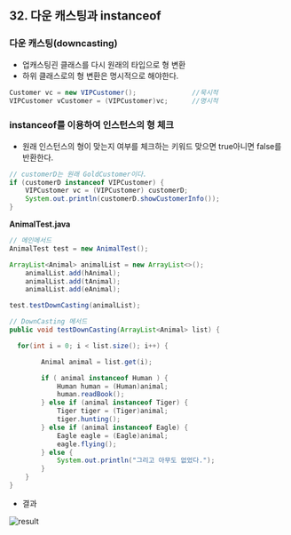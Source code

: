 ## 32. 다운 캐스팅과 instanceof

### 다운 캐스팅(downcasting)

- 업캐스팅괸 클래스를 다시 원래의 타입으로 형 변환
- 하위 클래스로의 형 변환은 명시적으로 해야한다.

```java
Customer vc = new VIPCustomer();              //묵시적
VIPCustomer vCustomer = (VIPCustomer)vc;      //명시적
```

### instanceof를 이용하여 인스턴스의 형 체크

- 원래 인스턴스의 형이 맞는지 여부를 체크하는 키워드 맞으면 true아니면 false를 반환한다.

```java
// customerD는 원래 GoldCustomer이다.
if (customerD instanceof VIPCustomer) {
	VIPCustomer vc = (VIPCustomer) customerD;
	System.out.println(customerD.showCustomerInfo());
}
```

**AnimalTest.java**

```java
// 메인메서드
AnimalTest test = new AnimalTest();

ArrayList<Animal> animalList = new ArrayList<>();
    animalList.add(hAnimal);
    animalList.add(tAnimal);
    animalList.add(eAnimal);

test.testDownCasting(animalList);

// DownCasting 메서드
public void testDownCasting(ArrayList<Animal> list) {

  for(int i = 0; i < list.size(); i++) {

        Animal animal = list.get(i);

        if ( animal instanceof Human ) {
            Human human = (Human)animal;
            human.readBook();
        } else if (animal instanceof Tiger) {
            Tiger tiger = (Tiger)animal;
            tiger.hunting();
        } else if (animal instanceof Eagle) {
            Eagle eagle = (Eagle)animal;
            eagle.flying();
        } else {
            System.out.println("그리고 아무도 없었다.");
        }
    }
}
```

- 결과

![result](https://t1.daumcdn.net/cafeattach/1Dzpp/af6ec349a308643894e927444f7476449e0df60f)